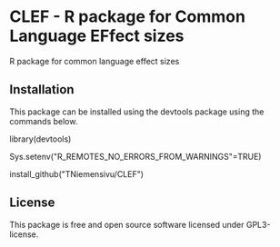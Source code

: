 # CLEF - R package for Common Language EFfect sizes

R package for common language effect sizes

##

## Installation

This package can be installed using the devtools package using the commands below.

library(devtools)

Sys.setenv("R_REMOTES_NO_ERRORS_FROM_WARNINGS"=TRUE)

install_github("TNiemensivu/CLEF")

## License
This package is free and open source software licensed under GPL3-license.
